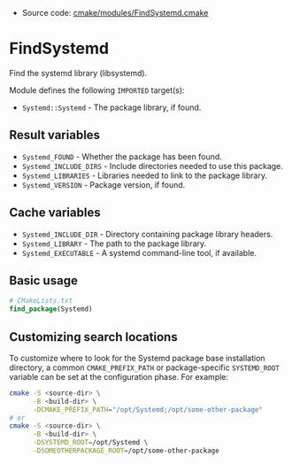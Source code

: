 <!-- This is auto-generated file. -->
* Source code: [cmake/modules/FindSystemd.cmake](https://github.com/petk/php-build-system/blob/master/cmake/cmake/modules/FindSystemd.cmake)

# FindSystemd

Find the systemd library (libsystemd).

Module defines the following `IMPORTED` target(s):

* `Systemd::Systemd` - The package library, if found.

## Result variables

* `Systemd_FOUND` - Whether the package has been found.
* `Systemd_INCLUDE_DIRS` - Include directories needed to use this package.
* `Systemd_LIBRARIES` - Libraries needed to link to the package library.
* `Systemd_VERSION` - Package version, if found.

## Cache variables

* `Systemd_INCLUDE_DIR` - Directory containing package library headers.
* `Systemd_LIBRARY` - The path to the package library.
* `Systemd_EXECUTABLE` - A systemd command-line tool, if available.

## Basic usage

```cmake
# CMakeLists.txt
find_package(Systemd)
```

## Customizing search locations

To customize where to look for the Systemd package base
installation directory, a common `CMAKE_PREFIX_PATH` or
package-specific `SYSTEMD_ROOT` variable can be set at
the configuration phase. For example:

```sh
cmake -S <source-dir> \
      -B <build-dir> \
      -DCMAKE_PREFIX_PATH="/opt/Systemd;/opt/some-other-package"
# or
cmake -S <source-dir> \
      -B <build-dir> \
      -DSYSTEMD_ROOT=/opt/Systemd \
      -DSOMEOTHERPACKAGE_ROOT=/opt/some-other-package
```
